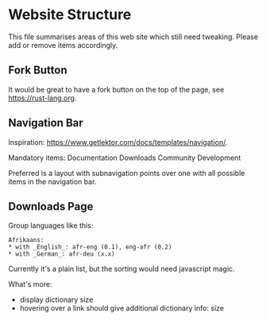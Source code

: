 Website Structure
=================

This file summarises areas of this web site which still need tweaking. Please
add or remove items accordingly.

Fork Button
-----------


It would be great to have a fork button on the top of the page, see
<https://rust-lang.org>.


Navigation Bar
--------------

Inspiration: <https://www.getlektor.com/docs/templates/navigation/>.

Mandatory items: Documentation Downloads Community Development

Preferred is a layout with subnavigation points over one with all possible items
in the navigation bar.

Downloads Page
--------------

Group languages like this:

    Afrikaans:
    * with _English_: afr-eng (0.1), eng-afr (0.2)
    * with _German_: afr-deu (x.x)

Currently it's a plain list, but the sorting would need javascript magic.

What's more:

*   display dictionary size
*   hovering over a link should give additional dictionary info: size

